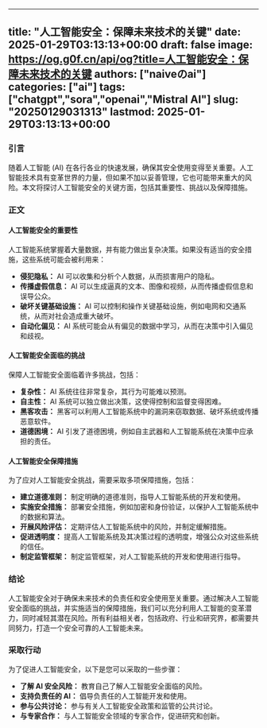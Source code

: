 
---
title: "人工智能安全：保障未来技术的关键"
date: 2025-01-29T03:13:13+00:00
draft: false
image: https://og.g0f.cn/api/og?title=人工智能安全：保障未来技术的关键
authors: ["naiveのai"]
categories: ["ai"]
tags: ["chatgpt","sora","openai","Mistral AI"]
slug: "20250129031313"
lastmod: 2025-01-29T03:13:13+00:00
---
### 引言

随着人工智能 (AI) 在各行各业的快速发展，确保其安全使用变得至关重要。人工智能技术具有变革世界的力量，但如果不加以妥善管理，它也可能带来重大的风险。本文将探讨人工智能安全的关键方面，包括其重要性、挑战以及保障措施。

### 正文

#### 人工智能安全的重要性

人工智能系统掌握着大量数据，并有能力做出复杂决策。如果没有适当的安全措施，这些系统可能会被利用来：

* **侵犯隐私：** AI 可以收集和分析个人数据，从而损害用户的隐私。
* **传播虚假信息：** AI 可以生成逼真的文本、图像和视频，从而传播虚假信息和误导公众。
* **破坏关键基础设施：** AI 可以控制和操作关键基础设施，例如电网和交通系统，从而对社会造成重大破坏。
* **自动化偏见：** AI 系统可能会从有偏见的数据中学习，从而在决策中引入偏见和歧视。

#### 人工智能安全面临的挑战

保障人工智能安全面临着许多挑战，包括：

* **复杂性：** AI 系统往往非常复杂，其行为可能难以预测。
* **自主性：** AI 系统可以独立做出决策，这使得控制和监督变得困难。
* **黑客攻击：** 黑客可以利用人工智能系统中的漏洞来窃取数据、破坏系统或传播恶意软件。
* **道德困境：** AI 引发了道德困境，例如自主武器和人工智能系统在决策中应承担的责任。

#### 人工智能安全保障措施

为了应对人工智能安全挑战，需要采取多项保障措施，包括：

* **建立道德准则：** 制定明确的道德准则，指导人工智能系统的开发和使用。
* **实施安全措施：** 部署安全措施，例如加密和身份验证，以保护人工智能系统中的数据和算法。
* **开展风险评估：** 定期评估人工智能系统中的风险，并制定缓解措施。
* **促进透明度：** 提高人工智能系统及其决策过程的透明度，增强公众对这些系统的信任。
* **制定监管框架：** 制定监管框架，对人工智能系统的开发和使用进行指导。

### 结论

人工智能安全对于确保未来技术的负责任和安全使用至关重要。通过解决人工智能安全面临的挑战，并实施适当的保障措施，我们可以充分利用人工智能的变革潜力，同时减轻其潜在风险。所有利益相关者，包括政府、行业和研究界，都需要共同努力，打造一个安全可靠的人工智能未来。

### 采取行动

为了促进人工智能安全，以下是您可以采取的一些步骤：

* **了解 AI 安全风险：** 教育自己了解人工智能安全面临的风险。
* **支持负责任的 AI：** 倡导负责任的人工智能开发和使用。
* **参与公共讨论：** 参与有关人工智能安全政策和监管的公共讨论。
* **与专家合作：** 与人工智能安全领域的专家合作，促进研究和创新。